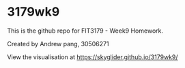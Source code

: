 # 3179wk9
This is the github repo for FIT3179 - Week9 Homework.

Created by Andrew pang, 30506271

View the visualisation at https://skyglider.github.io/3179wk9/
